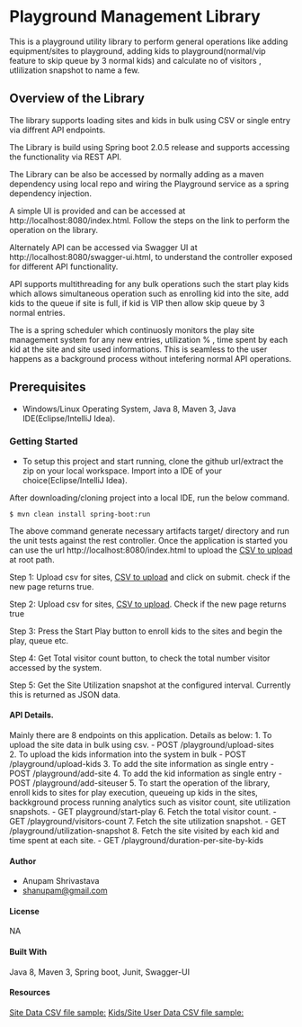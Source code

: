 # Playground Management Library
This is a playground utility library to perform general operations like 
adding equipment/sites to playground, adding kids to playground(normal/vip feature 
to skip queue by 3 normal kids) and calculate no of visitors , utlilization snapshot to name a few. 

## Overview of the Library 
The library supports loading sites and kids in bulk using CSV or single entry via diffrent API endpoints.

The Library is build using Spring boot 2.0.5 release and supports accessing the functionality via REST API. 

The Library can be also be accessed by normally adding as a maven dependency using local repo and
wiring the Playground service as a spring dependency injection. 

A simple UI is provided and can be accessed at http://localhost:8080/index.html. Follow the steps on the link 
to perform the operation on the library.

Alternately API can be accessed via Swagger UI at http://localhost:8080/swagger-ui.html, to understand the 
controller exposed for different API functionality. 

API supports multithreading for any bulk operations such the start play kids which allows simultaneous 
operation such as enrolling kid into the site, add kids to the queue if site is full, if kid is VIP then 
allow skip queue by 3 normal entries. 

The is a spring scheduler which continuosly monitors the play site management system for any new entries,
utilization % , time spent by each kid at the site and site used informations. This is seamless to the user 
happens as a background process without intefering normal API operations. 
  
## Prerequisites
   - Windows/Linux Operating System, Java 8, Maven 3, Java IDE(Eclipse/IntelliJ Idea).   

### Getting Started
   
   - To setup this project and start running, clone the github url/extract the zip on your local workspace. Import into a IDE of your choice(Eclipse/IntelliJ Idea). 
   
   After downloading/cloning project into a local IDE, run the below command.
   
   `$ mvn clean install spring-boot:run`
   
   The above command generate necessary artifacts target/ directory and run the unit tests against the rest controller. 
   Once the application is started you can use the url http://localhost:8080/index.html to upload the [CSV to upload](./csv) at root path.
   
   Step 1: Upload csv for sites, [CSV to upload](./playground_sites.csv) and click on submit. check if the new 
   page returns true. 
   
   Step 2: Upload csv for sites, [CSV to upload](./playground_kids.csv). Check if the new page 
   returns true
    
   Step 3: Press the Start Play button to enroll kids to the sites and begin the play, queue etc.
   
   Step 4: Get Total visitor count button, to check the total number visitor accessed by the system.
   
   Step 5: Get the Site Utilization snapshot at the configured interval. Currently this is returned as JSON data.
   
#### API Details. 
   Mainly there are 8 endpoints on this application. Details as below: 
    1. To upload the site data in bulk using csv. 
         - POST /playground/upload-sites    
    2. To upload the kids information into the system in bulk
         - POST /playground/upload-kids
    3. To add the site information as single entry
         - POST /playground/add-site
    4. To add the kid information as single entry
         - POST /playground/add-siteuser
    5. To start the operation of the library, enroll kids to sites for play execution, queueing up 
       kids in the sites, backkground process running analytics such as visitor count, site utilization
        snapshots. 
         - GET playground/start-play
    6. Fetch the total visitor count.
         - GET /playground/visitors-count
    7. Fetch the site utilization snapshot.
         - GET /playground/utilization-snapshot
    8. Fetch the site visited by each kid and time spent at each site. 
         - GET /playground/duration-per-site-by-kids                      
#### Author

   - Anupam Shrivastava 
   - shanupam@gmail.com

#### License
   NA

####  Built With
   Java 8, Maven 3, Spring boot, Junit, Swagger-UI

#### Resources 
   [Site Data CSV file sample:](./playground_sites.csv)
   [Kids/Site User Data CSV file sample:](./playground_kids.csv)